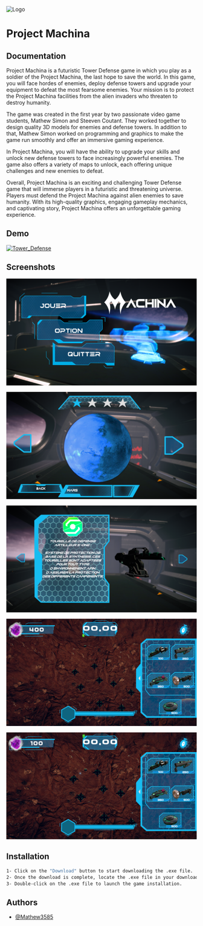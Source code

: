 
![Logo](https://github.com/Mathew3585/Tower_Defense/blob/main/Assets/Ui/Logo/Logonom.png?raw=true)


# Project Machina



## Documentation

Project Machina is a futuristic Tower Defense game in which you play as a soldier of the Project Machina, the last hope to save the world. In this game, you will face hordes of enemies, deploy defense towers and upgrade your equipment to defeat the most fearsome enemies. Your mission is to protect the Project Machina facilities from the alien invaders who threaten to destroy humanity.

The game was created in the first year by two passionate video game students, Mathew Simon and Steeven Coutant. They worked together to design quality 3D models for enemies and defense towers. In addition to that, Mathew Simon worked on programming and graphics to make the game run smoothly and offer an immersive gaming experience.

In Project Machina, you will have the ability to upgrade your skills and unlock new defense towers to face increasingly powerful enemies. The game also offers a variety of maps to unlock, each offering unique challenges and new enemies to defeat.

Overall, Project Machina is an exciting and challenging Tower Defense game that will immerse players in a futuristic and threatening universe. Players must defend the Project Machina against alien enemies to save humanity. With its high-quality graphics, engaging gameplay mechanics, and captivating story, Project Machina offers an unforgettable gaming experience.


## Demo

[![Tower_Defense](https://img.youtube.com/vi/HbNJB3Qf0lY)](https://www.youtube.com/watch?v=HbNJB3Qf0lY)


## Screenshots

![Menu](https://github.com/Mathew3585/Tower_Defense/blob/main/Logo/Project%20Machina%2013_05_2023%2011_01_09.png?raw=true)

![Selection](https://github.com/Mathew3585/Tower_Defense/blob/main/Logo/Project%20Machina%2013_05_2023%2011_01_27.png?raw=true) 

![Bibliotheque](https://github.com/Mathew3585/Tower_Defense/blob/main/Logo/Project%20Machina%2013_05_2023%2011_02_49.png?raw=true) 

![InGalme](https://github.com/Mathew3585/Tower_Defense/blob/main/Logo/Project%20Machina%2013_05_2023%2011_01_49.png?raw=true) 

![InGalme1](https://github.com/Mathew3585/Tower_Defense/blob/main/Logo/Project%20Machina%2013_05_2023%2011_02_34.png?raw=true) 
## Installation
```bash
1- Click on the "Download" button to start downloading the .exe file.
2- Once the download is complete, locate the .exe file in your download folder.
3- Double-click on the .exe file to launch the game installation.
```
    
## Authors

- [@Mathew3585](https://www.github.com/Mathew3585)

